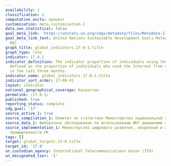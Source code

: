 ```yaml
---
availability: 1
classification: 2
computation_units: процент
customisation: meta.customisation-1
data_non_statistical: false
goal_meta_link: 'https://unstats.un.org/sdgs/metadata/files/Metadata-17-08-01.pdf '
goal_meta_link_text: United Nations Sustainable Development Goals Metadata (PDF 469
  KB)
graph_title: global_indicators.17-8-1.title
graph_type: line
indicator: 17.8.1
indicator_definition: The indicator proportion of individuals using the Internet is
  defined as the proportion of individuals who used the Internet from any location
  in the last three months.
indicator_name: global_indicators.17-8-1.title
indicator_sort_order: 17-08-01
layout: indicator
national_geographical_coverage: Казахстан
permalink: /17-8-1/
published: true
reporting_status: complete
sdg_goal: '17'
source_active_1: true
source_compilation_1: Комитет по статистике Министерства национальной экономики РК
source_data_1: Выборочное обследование по использованию ИКТ домашними хозяйствами
source_implementation_1: Министерство цифрового развития, оборонной и аэрокосмической
  промышленности РК
tags: []
target: global_targets.17-8.title
target_id: '17.8'
un_custodian_agency: International Telecommunications Union (ITU)
un_designated_tier: '1'
---
```

